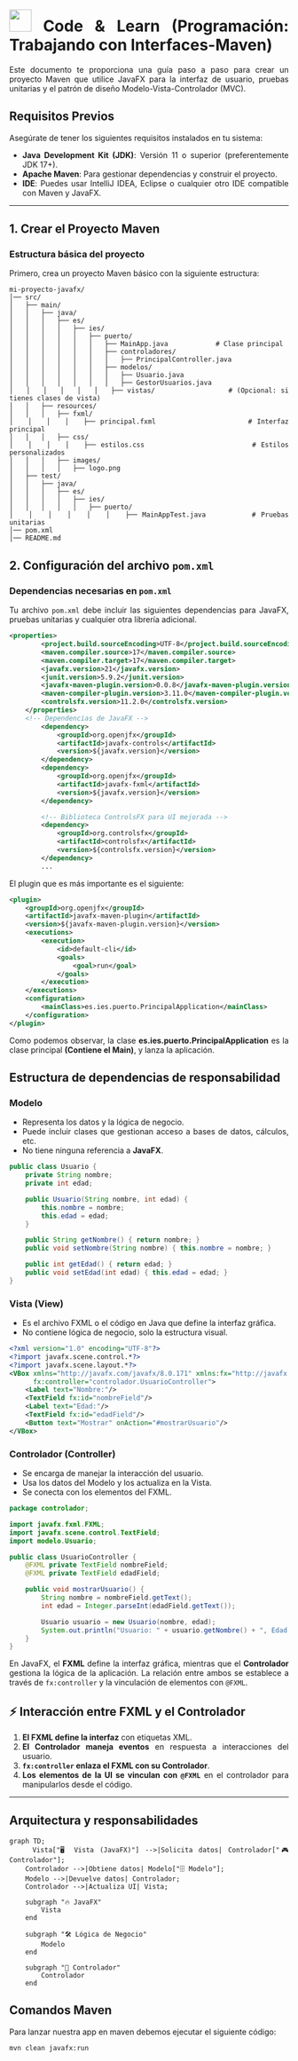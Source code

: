 <div align="justify">

# <img src=../../../../images/coding-book.png width="40"> Code & Learn (Programación: Trabajando con Interfaces-Maven)

Este documento te proporciona una guía paso a paso para crear un proyecto Maven que utilice JavaFX para la interfaz de usuario, pruebas unitarias y el patrón de diseño Modelo-Vista-Controlador (MVC).

## Requisitos Previos

Asegúrate de tener los siguientes requisitos instalados en tu sistema:

- **Java Development Kit (JDK)**: Versión 11 o superior (preferentemente JDK 17+).
- **Apache Maven**: Para gestionar dependencias y construir el proyecto.
- **IDE**: Puedes usar IntelliJ IDEA, Eclipse o cualquier otro IDE compatible con Maven y JavaFX.

---

## 1. Crear el Proyecto Maven

### Estructura básica del proyecto

Primero, crea un proyecto Maven básico con la siguiente estructura:

```code
mi-proyecto-javafx/
│── src/
│   ├── main/
│   │   ├── java/
│   │   │   ├── es/
│   │   │   │   ├── ies/
│   │   │   │   │   ├── puerto/
│   │   │   │   │   │   ├── MainApp.java            # Clase principal
│   │   │   │   │   │   ├── controladores/
│   │   │   │   │   │   │   ├── PrincipalController.java
│   │   │   │   │   │   ├── modelos/
│   │   │   │   │   │   │   ├── Usuario.java
│   │   │   │   │   │   │   ├── GestorUsuarios.java
│   │   │   │   │   │   ├── vistas/                 # (Opcional: si tienes clases de vista)
│   │   ├── resources/
│   │   │   ├── fxml/
│   │   │   │   ├── principal.fxml                   # Interfaz principal
│   │   │   ├── css/
│   │   │   │   ├── estilos.css                      # Estilos personalizados
│   │   │   ├── images/
│   │   │   │   ├── logo.png
│   ├── test/
│   │   ├── java/
│   │   │   ├── es/
│   │   │   │   ├── ies/
│   │   │   │   │   ├── puerto/
│   │   │   │   │   │   ├── MainAppTest.java         # Pruebas unitarias
│── pom.xml
│── README.md
```

## 2. Configuración del archivo `pom.xml`

### Dependencias necesarias en `pom.xml`

Tu archivo `pom.xml` debe incluir las siguientes dependencias para JavaFX, pruebas unitarias y cualquier otra librería adicional.

```xml
<properties>
        <project.build.sourceEncoding>UTF-8</project.build.sourceEncoding>
        <maven.compiler.source>17</maven.compiler.source>
        <maven.compiler.target>17</maven.compiler.target>
        <javafx.version>21</javafx.version>
        <junit.version>5.9.2</junit.version>
        <javafx-maven-plugin.version>0.0.8</javafx-maven-plugin.version>
        <maven-compiler-plugin.version>3.11.0</maven-compiler-plugin.version>
        <controlsfx.version>11.2.0</controlsfx.version>
    </properties>
    <!-- Dependencias de JavaFX -->
        <dependency>
            <groupId>org.openjfx</groupId>
            <artifactId>javafx-controls</artifactId>
            <version>${javafx.version}</version>
        </dependency>
        <dependency>
            <groupId>org.openjfx</groupId>
            <artifactId>javafx-fxml</artifactId>
            <version>${javafx.version}</version>
        </dependency>

        <!-- Biblioteca ControlsFX para UI mejorada -->
        <dependency>
            <groupId>org.controlsfx</groupId>
            <artifactId>controlsfx</artifactId>
            <version>${controlsfx.version}</version>
        </dependency>
        ...
```

El plugin que es más importante es el siguiente:

```xml
<plugin>
    <groupId>org.openjfx</groupId>
    <artifactId>javafx-maven-plugin</artifactId>
    <version>${javafx-maven-plugin.version}</version>
    <executions>
        <execution>
            <id>default-cli</id>
            <goals>
                <goal>run</goal>
            </goals>
        </execution>
    </executions>
    <configuration>
        <mainClass>es.ies.puerto.PrincipalApplication</mainClass>
    </configuration>
</plugin>
```

Como podemos observar, la clase **es.ies.puerto.PrincipalApplication** es la clase principal **(Contiene el Main)**, y lanza la aplicación.

## Estructura de dependencias de responsabilidad

### Modelo

- Representa los datos y la lógica de negocio.
- Puede incluir clases que gestionan acceso a bases de datos, cálculos, etc.
- No tiene ninguna referencia a **JavaFX**.

```java
public class Usuario {
    private String nombre;
    private int edad;

    public Usuario(String nombre, int edad) {
        this.nombre = nombre;
        this.edad = edad;
    }

    public String getNombre() { return nombre; }
    public void setNombre(String nombre) { this.nombre = nombre; }

    public int getEdad() { return edad; }
    public void setEdad(int edad) { this.edad = edad; }
}
```

### Vista (View)

- Es el archivo FXML o el código en Java que define la interfaz gráfica.
- No contiene lógica de negocio, solo la estructura visual.

```xml
<?xml version="1.0" encoding="UTF-8"?>
<?import javafx.scene.control.*?>
<?import javafx.scene.layout.*?>
<VBox xmlns="http://javafx.com/javafx/8.0.171" xmlns:fx="http://javafx.com/fxml/1"
      fx:controller="controlador.UsuarioController">
    <Label text="Nombre:"/>
    <TextField fx:id="nombreField"/>
    <Label text="Edad:"/>
    <TextField fx:id="edadField"/>
    <Button text="Mostrar" onAction="#mostrarUsuario"/>
</VBox>
```

### Controlador (Controller)

- Se encarga de manejar la interacción del usuario.
- Usa los datos del Modelo y los actualiza en la Vista.
- Se conecta con los elementos del FXML.

```java
package controlador;

import javafx.fxml.FXML;
import javafx.scene.control.TextField;
import modelo.Usuario;

public class UsuarioController {
    @FXML private TextField nombreField;
    @FXML private TextField edadField;

    public void mostrarUsuario() {
        String nombre = nombreField.getText();
        int edad = Integer.parseInt(edadField.getText());

        Usuario usuario = new Usuario(nombre, edad);
        System.out.println("Usuario: " + usuario.getNombre() + ", Edad: " + usuario.getEdad());
    }
}
```

En JavaFX, el **FXML** define la interfaz gráfica, mientras que el **Controlador** gestiona la lógica de la aplicación. La relación entre ambos se establece a través de `fx:controller` y la vinculación de elementos con `@FXML`.

## ⚡ Interacción entre FXML y el Controlador

1. **El FXML define la interfaz** con etiquetas XML.
2. **El Controlador maneja eventos** en respuesta a interacciones del usuario.
3. **`fx:controller` enlaza el FXML con su Controlador**.
4. **Los elementos de la UI se vinculan con `@FXML`** en el controlador para manipularlos desde el código.

---

## Arquitectura y responsabilidades

```mermaid
graph TD;
    Vista["🖥️ Vista (JavaFX)"] -->|Solicita datos| Controlador["🎮 Controlador"];
    Controlador -->|Obtiene datos| Modelo["🗄️ Modelo"];
    Modelo -->|Devuelve datos| Controlador;
    Controlador -->|Actualiza UI| Vista;

    subgraph "🔥 JavaFX"
        Vista
    end

    subgraph "🛠️ Lógica de Negocio"
        Modelo
    end

    subgraph "🧩 Controlador"
        Controlador
    end
```

## Comandos Maven

Para lanzar nuestra app en maven debemos ejecutar el siguiente código:

```code
mvn clean javafx:run
```

</div>